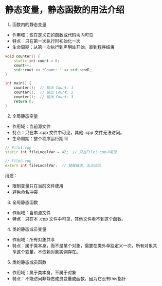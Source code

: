 # 静态变量，静态函数的用法介绍
1. 函数内的静态变量
* 作用域：仅在定义它的函数或代码块内可见
* 特点：只在第一次执行时初始化一次
* 生命周期：从第一次执行到声明处开始，直到程序结束
```c++
void counter() {
    static int count = 0;
    count++;
    std::cout << "Count: " << std::endl;
}

int main() {
    counter();  // 输出 Count: 1
    counter();  // 输出 Count: 2
    counter();  // 输出 Count: 3
    return 0;
}
```

2. 全局静态变量
* 作用域：当前源文件
* 特点：只在本 .cpp 文件中可见，其他 .cpp 文件无法访问。
* 生命周期：整个程序运行期间
```c++
// File1.cpp
static int fileLocalVar = 42;  // 只在File1.cpp中可见

// File2.cpp
extern int fileLocalVar;  // 链接错误，无法访问
```
用途：
* 限制变量只在当前文件使用
* 避免命名冲突

3. 全局静态函数
* 作用域：当前源文件
* 特点：只在本 .cpp 文件中可见，其他文件看不到这个函数。

4. 类的静态成员变量
* 作用域：所有对象共享
* 特点：属于类本身，而不是某个对象，需要在类外单独定义一次，所有对象共享这个变量，不依赖对象实例存在。

5. 类的静态成员函数
* 作用域：属于类本身，不属于对象
* 特点：不能访问非静态成员变量或函数，因为它没有this指针